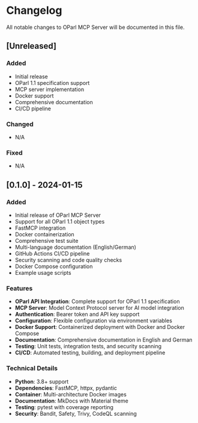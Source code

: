 # Changelog

All notable changes to OParl MCP Server will be documented in this file.

## [Unreleased]

### Added
- Initial release
- OParl 1.1 specification support
- MCP server implementation
- Docker support
- Comprehensive documentation
- CI/CD pipeline

### Changed
- N/A

### Fixed
- N/A

## [0.1.0] - 2024-01-15

### Added
- Initial release of OParl MCP Server
- Support for all OParl 1.1 object types
- FastMCP integration
- Docker containerization
- Comprehensive test suite
- Multi-language documentation (English/German)
- GitHub Actions CI/CD pipeline
- Security scanning and code quality checks
- Docker Compose configuration
- Example usage scripts

### Features
- **OParl API Integration**: Complete support for OParl 1.1 specification
- **MCP Server**: Model Context Protocol server for AI model integration
- **Authentication**: Bearer token and API key support
- **Configuration**: Flexible configuration via environment variables
- **Docker Support**: Containerized deployment with Docker and Docker Compose
- **Documentation**: Comprehensive documentation in English and German
- **Testing**: Unit tests, integration tests, and security scanning
- **CI/CD**: Automated testing, building, and deployment pipeline

### Technical Details
- **Python**: 3.8+ support
- **Dependencies**: FastMCP, httpx, pydantic
- **Container**: Multi-architecture Docker images
- **Documentation**: MkDocs with Material theme
- **Testing**: pytest with coverage reporting
- **Security**: Bandit, Safety, Trivy, CodeQL scanning
